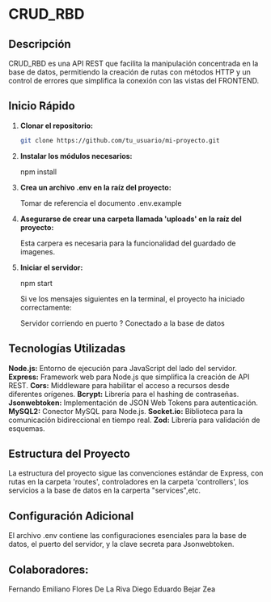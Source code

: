 # CRUD_RBD

## Descripción

CRUD_RBD es una API REST que facilita la manipulación concentrada en la base de datos, permitiendo la creación de rutas con métodos HTTP y un control de errores que simplifica la conexión con las vistas del FRONTEND.

## Inicio Rápido

1. **Clonar el repositorio:**

   ```bash
   git clone https://github.com/tu_usuario/mi-proyecto.git

2. **Instalar los módulos necesarios:**
    
    npm install

3. **Crea un archivo .env en la raíz del proyecto:**

    Tomar de referencia el documento .env.example 

4. **Asegurarse de crear una carpeta llamada 'uploads' en la raíz del proyecto:**

    Esta carpera es necesaria para la funcionalidad del guardado de imagenes.

5. **Iniciar el servidor:**

    npm start 

    Si ve los mensajes siguientes en la terminal, el proyecto ha iniciado correctamente:

    Servidor corriendo en puerto ?
    Conectado a la base de datos

## Tecnologías Utilizadas

**Node.js:** Entorno de ejecución para JavaScript del lado del servidor.
**Express:** Framework web para Node.js que simplifica la creación de API REST.
**Cors:** Middleware para habilitar el acceso a recursos desde diferentes orígenes.
**Bcrypt:** Librería para el hashing de contraseñas.
**Jsonwebtoken:** Implementación de JSON Web Tokens para autenticación.
**MySQL2:** Conector MySQL para Node.js.
**Socket.io:** Biblioteca para la comunicación bidireccional en tiempo real.
**Zod:** Librería para validación de esquemas.

## Estructura del Proyecto

La estructura del proyecto sigue las convenciones estándar de Express, con rutas en la carpeta 'routes', controladores en la carpeta 'controllers', los servicios a la base de datos en la carperta "services",etc.

## Configuración Adicional

El archivo .env contiene las configuraciones esenciales para la base de datos, el puerto del servidor, y la clave secreta para Jsonwebtoken.

## Colaboradores:
Fernando Emiliano Flores De La Riva
Diego Eduardo Bejar Zea